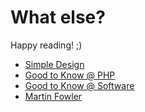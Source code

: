 # What else?

Happy reading! ;)

* [Simple Design](simple-design.md)
* [Good to Know @ PHP ](good-to-know-php.md)
* [Good to Know @ Software ](good-to-know-software.md)
* [Martin Fowler](martin-fowler.md)
